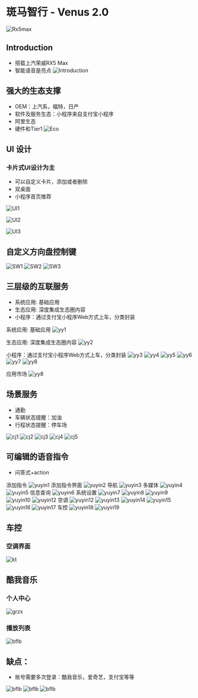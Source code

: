 # 斑马智行 - Venus 2.0

![Rx5max](images/venus20/Rx5max.jpg)

## Introduction

* 搭载上汽荣威RX5 Max
* 智能语音是亮点
![Introduction](images/venus20/Intro.jpg)

## 强大的生态支撑

* OEM：上汽系，福特，日产
* 软件及服务生态：小程序来自支付宝小程序
* 阿里生态
* 硬件和Tier1
![Eco](images/venus20/eco.jpg)
  
## UI 设计

### 卡片式UI设计为主

* 可以自定义卡片，添加或者删除
* 双桌面
* 小程序首页推荐

![UI1](images/venus20/ui1.jpg)

![UI2](images/venus20/ui2.jpg)

![UI3](images/venus20/ui3.jpg)

## 自定义方向盘控制键

![SW1](images/venus20/sw1.jpg)
![SW2](images/venus20/sw2.jpg)
![SW3](images/venus20/sw3.jpg)

## 三层级的互联服务

* 系统应用: 基础应用
* 生态应用: 深度集成生态圈内容
* 小程序：通过支付宝小程序Web方式上车，分类封装

系统应用: 基础应用
![yy1](images/venus20/yy1.jpg)

生态应用: 深度集成生态圈内容
![yy2](images/venus20/yy2.jpg)

小程序：通过支付宝小程序Web方式上车，分类封装
![yy3](images/venus20/yy3.jpg)
![yy4](images/venus20/yy4.jpg)
![yy5](images/venus20/yy5.jpg)
![yy6](images/venus20/yy6.jpg)
![yy7](images/venus20/yy7.jpg)
![yy8](images/venus20/yy8.jpg)

应用市场
![yy8](images/venus20/yysc.jpg)

## 场景服务

* 通勤
* 车辆状态提醒：加油
* 行程状态提醒：停车场

![cj1](images/venus20/changjing1.jpg)
![cj2](images/venus20/changjing2.jpg)
![cj3](images/venus20/changjing3.jpg)
![cj4](images/venus20/changjing4.jpg)
![cj5](images/venus20/changjing5.jpg)


## 可编辑的语音指令

* 问答式+action
  
添加指令
![yuyin1](images/venus20/yuyin1.jpg)
添加指令界面
![yuyin2](images/venus20/yuyin2.jpg)
导航
![yuyin3](images/venus20/yuyin3.jpg)
多媒体
![yuyin4](images/venus20/yuyin4.jpg)
![yuyin5](images/venus20/yuyin5.jpg)
信息查询
![yuyin6](images/venus20/yuyin6.jpg)
系统设置
![yuyin7](images/venus20/yuyin7.jpg)
![yuyin8](images/venus20/yuyin8.jpg)
![yuyin9](images/venus20/yuyin9.jpg)
![yuyin10](images/venus20/yuyin10.jpg)
![yuyin12](images/venus20/yuyin11.jpg)
空调
![yuyin12](images/venus20/yuyin12.jpg)
![yuyin13](images/venus20/yuyin13.jpg)
![yuyin14](images/venus20/yuyin14.jpg)
![yuyin15](images/venus20/yuyin15.jpg)
![yuyin16](images/venus20/yuyin16.jpg)
![yuyin17](images/venus20/yuyin17.jpg)
车控
![yuyin18](images/venus20/yuyin18.jpg)
![yuyin19](images/venus20/yuyin19.jpg)




## 车控

### 空调界面
![kt](images/venus20/kt.jpg)


## 酷我音乐
### 个人中心
![grzx](images/venus20/grzx.jpg)
### 播放列表
![bflb](images/venus20/bflb.jpg)





## 缺点：
* 账号需要多次登录：酷我音乐，爱奇艺，支付宝等等

![bflb](images/venus20/dl1.jpg)
![bflb](images/venus20/dl2.jpg)
![bflb](images/venus20/dl3.jpg)


